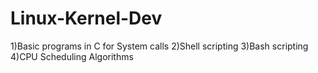 # Linux-Kernel-Dev
1)Basic programs in C for System calls
2)Shell scripting
3)Bash scripting
4)CPU Scheduling Algorithms
